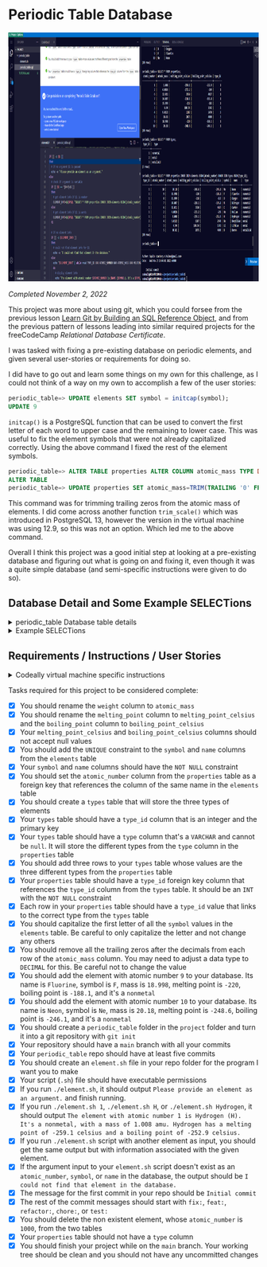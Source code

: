 # Periodic Table Database

<p align="center"><img src="./Images/screenshots/screenshot-periodic-table.png" height="500" alt="Screenshot of my Periodic Table Database project."/></p>

<em>Completed November 2, 2022</em>

This project was more about using git, which you could forsee from the previous lesson [Learn Git by Building an SQL Reference Object](../Learn%20Git%20by%20Building%20an%20SQL%20Reference%20Object#learn-git-by-building-an-sql-reference-object), and from the previous pattern of lessons leading into similar required projects for the freeCodeCamp *Relational Database Certificate*.

I was tasked with fixing a pre-existing database on periodic elements, and given several user-stories or requirements for doing so.

I did have to go out and learn some things on my own for this challenge, as I could not think of a way on my own to accomplish a few of the user stories:

```sql
periodic_table=> UPDATE elements SET symbol = initcap(symbol);
UPDATE 9
```

`initcap()` is a PostgreSQL function that can be used to convert the first letter of each word to upper case and the remaining to lower case. This was useful to fix the element symbols that were not already capitalized correctly. Using the above command I fixed the rest of the element symbols.

```sql
periodic_table=> ALTER TABLE properties ALTER COLUMN atomic_mass TYPE DECIMAL;
ALTER TABLE
periodic_table=> UPDATE properties SET atomic_mass=TRIM(TRAILING '0' FROM CAST(atomic_mass AS TEXT))::DECIMAL;
```

This command was for trimming trailing zeros from the atomic mass of elements. I did come across another function `trim_scale()` which was introduced in PostgreSQL 13, however the version in the virtual machine was using 12.9, so this was not an option. Which led me to the above command.

Overall I think this project was a good initial step at looking at a pre-existing database and figuring out what is going on and fixing it, even though it was a quite simple database (and semi-specific instructions were given to do so).

## Database Detail and Some Example SELECTions

<details>
  <summary>periodic_table Database table details</summary>

  ```sql
  periodic_table=> \d elements
                          Table "public.elements"
      Column     |         Type          | Collation | Nullable | Default 
  ---------------+-----------------------+-----------+----------+---------
  atomic_number | integer               |           | not null | 
  symbol        | character varying(2)  |           | not null | 
  name          | character varying(40) |           | not null | 
  Indexes:
      "elements_pkey" PRIMARY KEY, btree (atomic_number)
      "elements_atomic_number_key" UNIQUE CONSTRAINT, btree (atomic_number)
      "elements_name_key" UNIQUE CONSTRAINT, btree (name)
      "elements_symbol_key" UNIQUE CONSTRAINT, btree (symbol)
  Referenced by:
      TABLE "properties" CONSTRAINT "elements_atomic_number_fk" FOREIGN KEY (atomic_number) REFERENCES elements(atomic_number)
  ```

  ```sql
  periodic_table=> \d properties
                      Table "public.properties"
          Column         |  Type   | Collation | Nullable | Default 
  -----------------------+---------+-----------+----------+---------
  atomic_number         | integer |           | not null | 
  atomic_mass           | numeric |           | not null | 
  melting_point_celsius | numeric |           | not null | 
  boiling_point_celsius | numeric |           | not null | 
  type_id               | integer |           | not null | 
  Indexes:
      "properties_pkey" PRIMARY KEY, btree (atomic_number)
      "properties_atomic_number_key" UNIQUE CONSTRAINT, btree (atomic_number)
  Foreign-key constraints:
      "elements_atomic_number_fk" FOREIGN KEY (atomic_number) REFERENCES elements(atomic_number)
      "properties_type_id_fkey" FOREIGN KEY (type_id) REFERENCES types(type_id)
  ```

  ```sql
  periodic_table=> \d types
                                        Table "public.types"
  Column  |         Type          | Collation | Nullable |                Default                 
  ---------+-----------------------+-----------+----------+----------------------------------------
  type_id | integer               |           | not null | nextval('types_type_id_seq'::regclass)
  type    | character varying(30) |           | not null | 
  Indexes:
      "types_pkey" PRIMARY KEY, btree (type_id)
  Referenced by:
      TABLE "properties" CONSTRAINT "properties_type_id_fkey" FOREIGN KEY (type_id) REFERENCES types(type_id)
  ```

</details>

<details>
  <summary>Example SELECTions</summary>

  ```sql
  periodic_table=> SELECT * FROM elements;
  atomic_number | symbol |   name    
  ---------------+--------+-----------
              1 | H      | Hydrogen
              2 | He     | Helium
              3 | Li     | Lithium
              4 | Be     | Beryllium
              5 | B      | Boron
              6 | C      | Carbon
              7 | N      | Nitrogen
              8 | O      | Oxygen
              9 | F      | Fluorine
              10 | Ne     | Neon
  (10 rows)
  ```

  ```sql
  periodic_table=> SELECT * FROM properties;
  atomic_number | atomic_mass | melting_point_celsius | boiling_point_celsius | type_id 
  ---------------+-------------+-----------------------+-----------------------+---------
              1 |       1.008 |                -259.1 |                -252.9 |       1
              2 |      4.0026 |                -272.2 |                  -269 |       1
              6 |      12.011 |                  3550 |                  4027 |       1
              7 |      14.007 |                -210.1 |                -195.8 |       1
              8 |      15.999 |                  -218 |                  -183 |       1
              3 |        6.94 |                180.54 |                  1342 |       2
              4 |      9.0122 |                  1287 |                  2470 |       2
              5 |       10.81 |                  2075 |                  4000 |       3
              9 |      18.998 |                  -220 |                -188.1 |       1
              10 |       20.18 |                -248.6 |                -246.1 |       1
  (10 rows)
  ```

  ```sql
  periodic_table=> SELECT * FROM types;
  type_id |   type    
  ---------+-----------
        1 | nonmetal
        2 | metal
        3 | metalloid
  (3 rows)
  ```

  ```sql
  periodic_table=> SELECT * FROM properties INNER JOIN elements USING(atomic_number) INNER JOIN types USING(type_id);
  type_id | atomic_number | atomic_mass | melting_point_celsius | boiling_point_celsius | symbol |   name    |   type    
  ---------+---------------+-------------+-----------------------+-----------------------+--------+-----------+-----------
        1 |            10 |       20.18 |                -248.6 |                -246.1 | Ne     | Neon      | nonmetal
        1 |             9 |      18.998 |                  -220 |                -188.1 | F      | Fluorine  | nonmetal
        1 |             8 |      15.999 |                  -218 |                  -183 | O      | Oxygen    | nonmetal
        1 |             7 |      14.007 |                -210.1 |                -195.8 | N      | Nitrogen  | nonmetal
        1 |             6 |      12.011 |                  3550 |                  4027 | C      | Carbon    | nonmetal
        1 |             2 |      4.0026 |                -272.2 |                  -269 | He     | Helium    | nonmetal
        1 |             1 |       1.008 |                -259.1 |                -252.9 | H      | Hydrogen  | nonmetal
        2 |             4 |      9.0122 |                  1287 |                  2470 | Be     | Beryllium | metal
        2 |             3 |        6.94 |                180.54 |                  1342 | Li     | Lithium   | metal
        3 |             5 |       10.81 |                  2075 |                  4000 | B      | Boron     | metalloid
  (10 rows)
  ```

</details>

## Requirements / Instructions / User Stories

<details>
  <summary>Codeally virtual machine specific instructions</summary>

  You are started with a `periodic_table` database that has information about some chemical elements. You can connect to it by entering `psql --username=freecodecamp --dbname=periodic_table` in the terminal. You may want to get a little familiar with the existing tables, columns, and rows. Read the instructions below and complete user stories to finish the project. Certain tests may not pass until other user stories are complete. Good luck!

  Part 1: Fix the database

  There are some mistakes in the database that need to be fixed or changed. See the user stories below for what to change.

  Part 2: Create your git repository

  You need to make a small bash program. The code needs to be version controlled with `git`, so you will need to turn the suggested folder into a git repository.

  Part 3: Create the script

  Lastly, you need to make a script that accepts an argument in the form of an `atomic number`, `symbol`, or `name` of an element and outputs some information about the given element.

  **Notes:**
  If you leave your virtual machine, your database may not be saved. You can make a dump of it by entering `pg_dump -cC --inserts -U freecodecamp periodic_table > periodic_table.sql` in a bash terminal (not the psql one). It will save the commands to rebuild your database in `periodic_table.sql`. The file will be located where the command was entered. If it's anything inside the `project` folder, the file will be saved in the VM. You can rebuild the database by entering `psql -U postgres < periodic_table.sql` in a terminal where the `.sql` file is.

  If you are saving your progress on freeCodeCamp.org, after getting all the tests to pass, follow the instructions above to save a dump of your database. Save the `periodic_table.sql` file, as well as the final version of your `element.sh` file, in a public repository and submit the URL to it on freeCodeCamp.org.
</details>

Tasks required for this project to be considered complete:

- [x] You should rename the `weight` column to `atomic_mass`
- [x] You should rename the `melting_point` column to `melting_point_celsius` and the `boiling_point` column to `boiling_point_celsius`
- [x] Your `melting_point_celsius` and `boiling_point_celsius` columns should not accept null values
- [x] You should add the `UNIQUE` constraint to the `symbol` and `name` columns from the `elements` table
- [x] Your `symbol` and `name` columns should have the `NOT NULL` constraint
- [x] You should set the `atomic_number` column from the `properties` table as a foreign key that references the column of the same name in the `elements` table
- [x] You should create a `types` table that will store the three types of elements
- [x] Your `types` table should have a `type_id` column that is an integer and the primary key
- [x] Your `types` table should have a `type` column that's a `VARCHAR` and cannot be `null`. It will store the different types from the `type` column in the `properties` table
- [x] You should add three rows to your `types` table whose values are the three different types from the `properties` table
- [x] Your `properties` table should have a `type_id` foreign key column that references the `type_id` column from the `types` table. It should be an `INT` with the `NOT NULL` constraint
- [x] Each row in your `properties` table should have a `type_id` value that links to the correct type from the `types` table
- [x] You should capitalize the first letter of all the `symbol` values in the `elements` table. Be careful to only capitalize the letter and not change any others
- [x] You should remove all the trailing zeros after the decimals from each row of the `atomic_mass` column. You may need to adjust a data type to `DECIMAL` for this. Be careful not to change the value
- [x] You should add the element with atomic number `9` to your database. Its name is `Fluorine`, symbol is `F`, mass is `18.998`, melting point is `-220`, boiling point is `-188.1`, and it's a `nonmetal`
- [x] You should add the element with atomic number `10` to your database. Its name is `Neon`, symbol is `Ne`, mass is `20.18`, melting point is `-248.6`, boiling point is `-246.1`, and it's a `nonmetal`
- [x] You should create a `periodic_table` folder in the `project` folder and turn it into a git repository with `git init`
- [x] Your repository should have a `main` branch with all your commits
- [x] Your `periodic_table` repo should have at least five commits
- [x] You should create an `element.sh` file in your repo folder for the program I want you to make
- [x] Your script (`.sh`) file should have executable permissions
- [x] If you run `./element.sh`, it should output `Please provide an element as an argument.` and finish running.
- [x] If you run `./element.sh 1`, `./element.sh H`, or `./element.sh Hydrogen`, it should output `The element with atomic number 1 is Hydrogen (H). It's a nonmetal, with a mass of 1.008 amu. Hydrogen has a melting point of -259.1 celsius and a boiling point of -252.9 celsius.`
- [x] If you run `./element.sh` script with another element as input, you should get the same output but with information associated with the given element.
- [x] If the argument input to your `element.sh` script doesn't exist as an `atomic_number`, `symbol`, or `name` in the database, the output should be `I could not find that element in the database.`
- [x] The message for the first commit in your repo should be `Initial commit`
- [x] The rest of the commit messages should start with `fix:`, `feat:`, `refactor:`, `chore:`, or `test:`
- [x] You should delete the non existent element, whose `atomic_number` is `1000`, from the two tables
- [x] Your `properties` table should not have a `type` column
- [x] You should finish your project while on the `main` branch. Your working tree should be clean and you should not have any uncommitted changes
